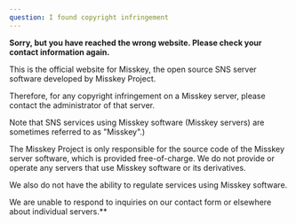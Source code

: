 ```yaml
---
question: I found copyright infringement
---
```


**Sorry, but you have reached the wrong website. Please check your contact information again.**

This is the official website for Misskey, the open source SNS server software developed by Misskey Project.

Therefore, for any copyright infringement on a Misskey server, please contact the administrator of that server.

Note that SNS services using Misskey software (Misskey servers) are sometimes referred to as "Misskey".)

The Misskey Project is only responsible for the source code of the Misskey server software, which is provided free-of-charge. We do not provide or operate any servers that use Misskey software or its derivatives.

We also do not have the ability to regulate services using Misskey software.

We are unable to respond to inquiries on our contact form or elsewhere about individual servers.\*\*

